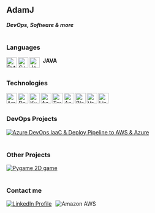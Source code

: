 ## AdamJ

_**DevOps, Software & more**_<br><br>

### Languages

<img src="https://cdn.simpleicons.org/python/000/fff" alt="Python" align=left width=27 height=27>
<img src="https://cdn.simpleicons.org/c++/000/fff" alt="C++" align=left width=27 height=27>
<img src="https://cdn.simpleicons.org/sqlite/000/fff" alt="Java" align=left width=27 height=27>
<span style="margin-left: 5px; font-weight: bold;">JAVA</span>
<br><br>

### Technologies
<img src="https://cdn.simpleicons.org/amazonaws/000/fff" alt="Amazon AWS" align=left width=27 height=27>
<img src="https://cdn.simpleicons.org/docker/000/fff" alt="Docker" align=left width=27 height=27>
<img src="https://cdn.simpleicons.org/kubernetes/000/fff" alt="Kubernetes" align=left width=27 height=27>
<img src="https://cdn.simpleicons.org/azuredevops/000/fff" alt="Azure Devops" align=left width=27 height=27>
<img src="https://cdn.simpleicons.org/terraform/000/fff" alt="Terraform" align=left width=27 height=27>
<img src="https://cdn.simpleicons.org/ansible/000/fff" alt="Ansible" align=left width=27 height=27>
<img src="https://cdn.simpleicons.org/jenkins/000/fff" alt="Blender" align=left width=27 height=27>
<img src="https://cdn.simpleicons.org/vagrant/000/fff" alt="Vagrant" align=left width=27 height=27>
<img src="https://cdn.simpleicons.org/linux/000/fff" alt="Linux" align=left width=27 height=27>
<br><br>


### DevOps Projects
[![Azure DevOps IaaC & Deploy Pipeline to AWS & Azure ](https://img.shields.io/badge/azure%20devops-%230078D7.svg?&style=for-the-badge&logo=azure%20devops&logoColor=white)](https://github.com/AdamJ77/azure-devops-kubernetes-terraform-pipeline)
<br><br>

### Other Projects
[![Pygame 2D game](https://img.shields.io/badge/pygame-%233776AB.svg?&style=for-the-badge&logo=python&logoColor=white)](https://github.com/AdamJ77/highway-pygame)
<br><br>

### Contact me
<div style="display: flex; align-items: center;">
    <a href="https://www.linkedin.com/in/adam-je%C5%BC-4b2055270/" style="margin-right: 10px;">
        <img src="https://img.shields.io/badge/LinkedIn-0077B5?style=for-the-badge&logo=linkedin&logoColor=white" alt="LinkedIn Profile" />
    </a>
    <img src="https://custom-icon-badges.demolab.com/badge/-jezadam02@gmail.com-red?style=for-the-badge&logo=mention&logoColor=white" alt="Amazon AWS" />
</div>
